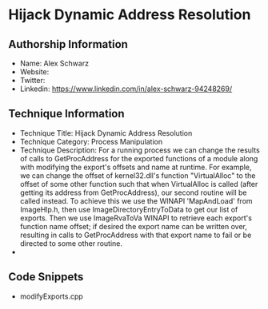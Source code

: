 # Hijack Dynamic Address Resolution

## Authorship Information
* Name: Alex Schwarz
* Website: 
* Twitter:
* Linkedin: https://www.linkedin.com/in/alex-schwarz-94248269/
  
## Technique Information
* Technique Title: Hijack Dynamic Address Resolution
* Technique Category: Process Manipulation
* Technique Description: For a running process we can change the results of calls to GetProcAddress for the exported functions of a module along with modifying the export's offsets and name at runtime. For example, we can change the offset of kernel32.dll's function "VirtualAlloc" to the offset of some other function such that when VirtualAlloc is called (after getting its address from GetProcAddress), our second routine will be called instead. To achieve this we use the WINAPI 'MapAndLoad' from ImageHlp.h, then use ImageDirectoryEntryToData to get our list of exports. Then we use ImageRvaToVa WINAPI to retrieve each export's function name offset; if desired the export name can be written over, resulting in calls to GetProcAddress with that export name to fail or be directed to some other routine. 
* 
## Code Snippets
* modifyExports.cpp
